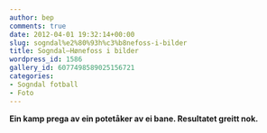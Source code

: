 ```yaml
---
author: bep
comments: true
date: 2012-04-01 19:32:14+00:00
slug: sogndal%e2%80%93h%c3%b8nefoss-i-bilder
title: Sogndal–Hønefoss i bilder
wordpress_id: 1586
gallery_id: 6077498589025156721
categories:
- Sogndal fotball
- Foto
---
```


**Ein kamp prega av ein potetåker av ei bane. Resultatet greitt nok.**


